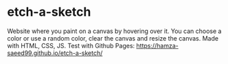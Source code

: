 # etch-a-sketch
Website where you paint on a canvas by hovering over it. You can choose a color or use a random color, clear the canvas and resize the canvas. Made with HTML, CSS, JS. Test with Github Pages: https://hamza-saeed99.github.io/etch-a-sketch/ 
